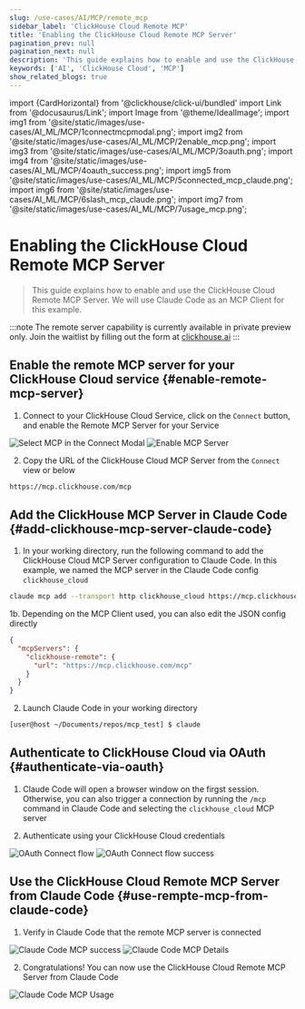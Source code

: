 ```yaml
---
slug: /use-cases/AI/MCP/remote_mcp
sidebar_label: 'ClickHouse Cloud Remote MCP'
title: 'Enabling the ClickHouse Cloud Remote MCP Server'
pagination_prev: null
pagination_next: null
description: 'This guide explains how to enable and use the ClickHouse Cloud Remote MCP'
keywords: ['AI', 'ClickHouse Cloud', 'MCP']
show_related_blogs: true
---
```


import {CardHorizontal} from '@clickhouse/click-ui/bundled'
import Link from '@docusaurus/Link';
import Image from '@theme/IdealImage';
import img1 from '@site/static/images/use-cases/AI_ML/MCP/1connectmcpmodal.png';
import img2 from '@site/static/images/use-cases/AI_ML/MCP/2enable_mcp.png';
import img3 from '@site/static/images/use-cases/AI_ML/MCP/3oauth.png';
import img4 from '@site/static/images/use-cases/AI_ML/MCP/4oauth_success.png';
import img5 from '@site/static/images/use-cases/AI_ML/MCP/5connected_mcp_claude.png';
import img6 from '@site/static/images/use-cases/AI_ML/MCP/6slash_mcp_claude.png';
import img7 from '@site/static/images/use-cases/AI_ML/MCP/7usage_mcp.png';

# Enabling the ClickHouse Cloud Remote MCP Server

> This guide explains how to enable and use the ClickHouse Cloud Remote MCP Server. We will use Claude Code as an MCP Client for this example.

:::note 
The remote server capability is currently available in private preview only.
Join the waitlist by filling out the form at [clickhouse.ai](https://www.clickhouse.ai)
:::

<VerticalStepper headerLevel="h2">

## Enable the remote MCP server for your ClickHouse Cloud service {#enable-remote-mcp-server}

1. Connect to your ClickHouse Cloud Service, click on the `Connect` button, and enable the Remote MCP Server for your Service

<Image img={img1} alt="Select MCP in the Connect Modal" size="md"/>

<Image img={img2} alt="Enable MCP Server" size="md"/>

2. Copy the URL of the ClickHouse Cloud MCP Server from the `Connect` view or below

```bash 
https://mcp.clickhouse.com/mcp
```

## Add the ClickHouse MCP Server in Claude Code {#add-clickhouse-mcp-server-claude-code}

1. In your working directory, run the following command to add the ClickHouse Cloud MCP Server configuration to Claude Code. In this example, we named the MCP server in the Claude Code config `clickhouse_cloud`

```bash
claude mcp add --transport http clickhouse_cloud https://mcp.clickhouse.com/mcp
```

1b. Depending on the MCP Client used, you can also edit the JSON config directly

```json
{
  "mcpServers": {
    "clickhouse-remote": {
      "url": "https://mcp.clickhouse.com/mcp"
    }
  }
}
```

2. Launch Claude Code in your working directory

```bash
[user@host ~/Documents/repos/mcp_test] $ claude
```

## Authenticate to ClickHouse Cloud via OAuth {#authenticate-via-oauth}

1. Claude Code will open a browser window on the firgst session. Otherwise, you can also trigger a connection by running the `/mcp` command in Claude Code and selecting the `clickhouse_cloud` MCP server

2. Authenticate using your ClickHouse Cloud credentials

<Image img={img3} alt="OAuth Connect flow" size="sm"/>

<Image img={img4} alt="OAuth Connect flow success" size="sm"/>

## Use the ClickHouse Cloud Remote MCP Server from Claude Code {#use-rempte-mcp-from-claude-code}

1. Verify in Claude Code that the remote MCP server is connected

<Image img={img5} alt="Claude Code MCP success" size="md"/>

<Image img={img6} alt="Claude Code MCP Details" size="md"/>

2. Congratulations! You can now use the ClickHouse Cloud Remote MCP Server from Claude Code

<Image img={img7} alt="Claude Code MCP Usage" size="md"/>


</VerticalStepper>
